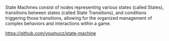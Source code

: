 State Machines consist of nodes representing various states (called States), transitions between states (called State Transitions), and conditions triggering those transitions, allowing for the organized management of complex behaviors and interactions within a game.

https://github.com/youmucz/state-machine
